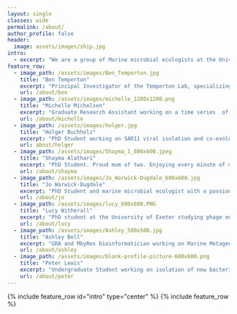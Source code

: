 ```yaml
---
layout: single
classes: wide
permalink: /about/
author_profile: false
header:
  image: assets/images/ship.jpg
intro:
  - excerpt: "We are a group of Marine microbial ecologists at the University of Exeter, UK striving to #bemorepirate"
feature_row:
  - image_path: /assets/images/Ben_Temperton.jpg
    title: "Ben Temperton"
    excerpt: "Principal Investigator of the Temperton Lab, specializing in bioinformatic analyses of ‘big data’ to better understand interactions within microbial communities"
    url: /about/ben
  - image_path: /assets/images/michelle_1200x1200.png
    title: "Michelle Michelsen"
    excerpt: "Graduate Research Assistant working on a time series  of the bacterial and viral populations in the West English Channel"
    url: /about/michelle
  - image_path: /assets/images/holger.jpg
    title: "Holger Buchholz"
    excerpt: "PhD Student working on SAR11 viral isolation and co-evolution"
    url: about/holger
  - image_path: /assets/images/Shayma_1_600x600.jpeg
    title: "Shayma Alathari"
    excerpt: "PhD Student. Proud mum of two. Enjoying every minute of my comeback to Science investigating microbiomes associated with Tilapia in aquaculture."
    url: /about/shayma
  - image_path: /assets/images/Jo_Warwick-Dugdale_600x600.jpg
    title: "Jo Warwick-Dugdale"
    excerpt: "PhD Student and marine microbial ecologist with a passion for understanding how communities of the smallest marine organisms"
    url: /about/jo
  - image_path: /assets/images/lucy_600x600.PNG
    title: "Lucy Witherall"
    excerpt: "PhD student at the University of Exeter studying phage encapsulation using microfluidics for improved phage therapy"
    url: /about/lucy
  - image_path: /assets/images/Ashley_500x500.jpg
    title: "Ashley Bell"
    excerpt: "GRA and MbyRes bioinformatician working on Marine Metagenomics, Single cell Amplified Genomes"
    url: /about/ashley
  - image_path: /assets/images/blank-profile-picture-600x600.png
    title: "Peter Lewis"
    excerpt: "Undergraduate Student working on isolation of new bacteria and viruses from coastal waters"
    url: /about/peter
---
```

{% include feature_row id="intro" type="center" %}
{% include feature_row %}
